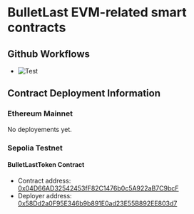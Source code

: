 # BulletLast EVM-related smart contracts

## Github Workflows

-   ![Test](https://github.com/evercoinx/bulletlast-evm-contracts/actions/workflows/test.yaml/badge.svg)

## Contract Deployment Information

### Ethereum Mainnet

No deployements yet.

### Sepolia Testnet

#### BulletLastToken Contract

-   Contract address: [0x04D66AD32542453fF82C1476b0c5A922aB7C9bcF](https://sepolia.etherscan.io/address/0x04D66AD32542453fF82C1476b0c5A922aB7C9bcF)
-   Deployer address: [0x58Dd2a0F95E346b9b891E0ad23E55B892EE803d7](https://sepolia.etherscan.io/address/0x58Dd2a0F95E346b9b891E0ad23E55B892EE803d7)
